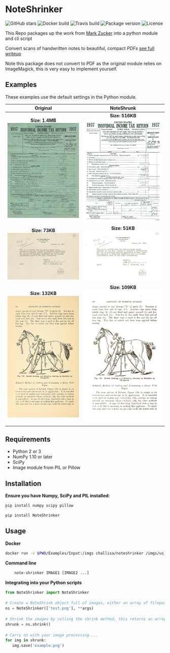 NoteShrinker
==========

![GitHub stars](https://img.shields.io/github/stars/ghandic/NoteShrinker.svg?style=social&label=Stars)
![Docker build](https://img.shields.io/docker/automated/challisa/noteshrinker.svg)
![Travis build](https://travis-ci.org/ghandic/NoteShrinker.svg?branch=master)
![Package version](https://img.shields.io/pypi/v/NoteShrinker.svg)
![License](https://img.shields.io/github/license/ghandic/NoteShrinker.svg)

This Repo packages up the work from [Mark Zucker](https://github.com/mzucker/noteshrink) into a python module and cli script

Convert scans of handwritten notes to beautiful, compact *PDFs* [see full writeup](https://mzucker.github.io/2016/09/20/noteshrink.html)

Note this package does not convert to PDF as the original module relies on ImageMagick, this is very easy to implement yourself.


Examples
------------
These examples use the default settings in the Python module.

Original            |  NoteShrunk
:-------------------------:|:-------------------------:
**Size: 1.4MB**![Original example 1](Examples/Input/us_tax_form_1937.jpg?raw=true "Original US Tax return form from 1937")  |  **Size: 516KB**![NoteShunk example 1](Examples/Output/us_tax_form_1937.png?raw=true "NoteShrunk US Tax return form from 1937")
**Size: 73KB**![Original example 2](Examples/Input/winston_churchhill_letter.jpg?raw=true "Original letter from Winston Churchhill")  |  **Size: 51KB**![NoteShunk example 2](Examples/Output/winston_churchhill_letter.png?raw=true "NoteShrunk letter from Winston Churchhill")
**Size: 132KB**![Original example 3](Examples/Input/Restraint_of_domestic_animals.jpg?raw=true "Original page from 'Restraint of domestic animals'")| **Size: 109KB**![NoteShunk example 3](Examples/Output/Restraint_of_domestic_animals.png?raw=true "NoteShrunk page from 'Restraint of domestic animals'")


Requirements
------------

-  Python 2 or 3
-  NumPy 1.10 or later
-  SciPy
-  Image module from PIL or Pillow


Installation
-----

**Ensure you have Numpy, SciPy and PIL installed:**

```python
pip install numpy scipy pillow
```

```python
pip install NoteShrinker
```

Usage
-----

**Docker**
```bash
docker run -v $PWD/Examples/Input:/imgs challisa/noteshrinker /imgs/us_tax_form_1937.jpg -w
```

**Command line**
```bash
    note-shrinker IMAGE1 [IMAGE2 ...]
```

**Integrating into your Python scripts**

```python
from NoteShrinker import NoteShrinker

# Create a NoteShrink object full of images, either an array of filepaths, PIL images or numpy arrays
ns = NoteShrinker(['test.png'], **args)

# Shrink the images by calling the shrink method, this returns an array of PIL images encoded as RGB
shrunk = ns.shrink()

# Carry on with your image processing....
for img in shrunk:
   img.save('example.png')
```

